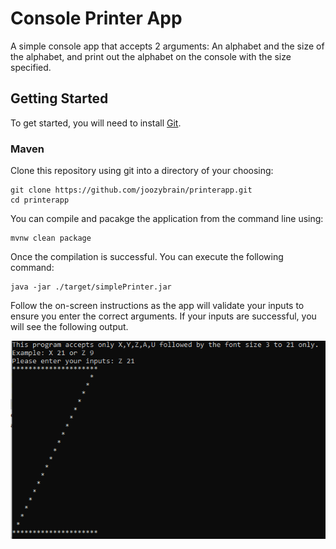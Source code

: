# Console Printer App
A simple console app that accepts 2 arguments: An alphabet and the size of the alphabet, and print out the alphabet on the console with the size specified.

## Getting Started
To get started, you will need to install [Git](https://git-scm.com/downloads). 

### Maven
Clone this repository using git into a directory of your choosing:
```shell
git clone https://github.com/joozybrain/printerapp.git
cd printerapp
```
You can compile and pacakge the application from the command line using:
```shell
mvnw clean package
```
Once the compilation is successful. You can execute the following command:
```shell
java -jar ./target/simplePrinter.jar
```
Follow the on-screen instructions as the app will validate your inputs to ensure you enter the correct arguments.
If your inputs are successful, you will see the following output.

![success](src/main/resources/static/img.png)
